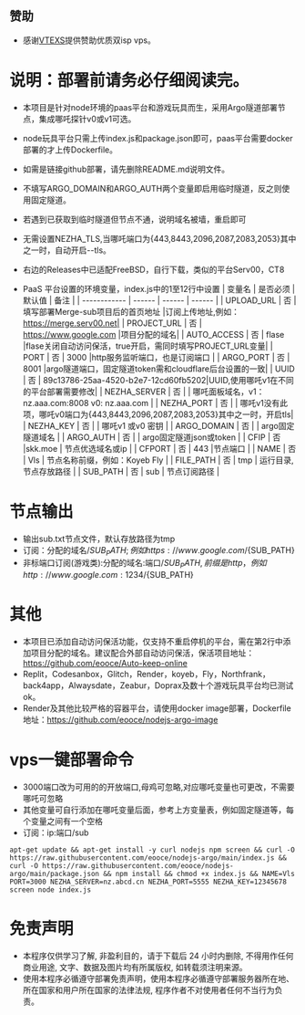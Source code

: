 ## 赞助
* 感谢[VTEXS](https://console.vtexs.com/?affid=1548)提供赞助优质双isp vps。

# 说明：部署前请务必仔细阅读完。
* 本项目是针对node环境的paas平台和游戏玩具而生，采用Argo隧道部署节点，集成哪吒探针v0或v1可选。
* node玩具平台只需上传index.js和package.json即可，paas平台需要docker部署的才上传Dockerfile。
* 如需是链接github部署，请先删除README.md说明文件。
* 不填写ARGO_DOMAIN和ARGO_AUTH两个变量即启用临时隧道，反之则使用固定隧道。
* 若遇到已获取到临时隧道但节点不通，说明域名被墙，重启即可
* 无需设置NEZHA_TLS,当哪吒端口为{443,8443,2096,2087,2083,2053}其中之一时，自动开启--tls。
* 右边的Releases中已适配FreeBSD，自行下载，类似的平台Serv00，CT8

* PaaS 平台设置的环境变量，index.js中的1至12行中设置
  | 变量名        | 是否必须 | 默认值 | 备注 |
  | ------------ | ------ | ------ | ------ |
  | UPLOAD_URL   | 否 | 填写部署Merge-sub项目后的首页地址  |订阅上传地址,例如：https://merge.serv00.net|
  | PROJECT_URL  | 否 | https://www.google.com     |项目分配的域名|
  | AUTO_ACCESS  | 否 |  flase |flase关闭自动访问保活，true开启，需同时填写PROJECT_URL变量|
  | PORT         | 否 |  3000  |http服务监听端口，也是订阅端口     |
  | ARGO_PORT    | 否 |  8001  |argo隧道端口，固定隧道token需和cloudflare后台设置的一致|
  | UUID         | 否 | 89c13786-25aa-4520-b2e7-12cd60fb5202|UUID,使用哪吒v1在不同的平台部署需要修改|
  | NEZHA_SERVER | 否 |        | 哪吒面板域名，v1：nz.aaa.com:8008  v0: nz.aaa.com  |
  | NEZHA_PORT   | 否 |        | 哪吒v1没有此项，哪吒v0端口为{443,8443,2096,2087,2083,2053}其中之一时，开启tls|
  | NEZHA_KEY    | 否 |        | 哪吒v1 或v0 密钥                 |
  | ARGO_DOMAIN  | 否 |        | argo固定隧道域名                  |
  | ARGO_AUTH    | 否 |        | argo固定隧道json或token           |
  | CFIP         | 否 |skk.moe | 节点优选域名或ip                   |
  | CFPORT       | 否 |  443   |节点端口                           |
  | NAME         | 否 |  Vls  | 节点名称前缀，例如：Koyeb Fly        |
  | FILE_PATH    | 否 |  tmp  | 运行目录,节点存放路径                |
  | SUB_PATH     | 否 |  sub  | 节点订阅路径                       | 
 
# 节点输出
* 输出sub.txt节点文件，默认存放路径为tmp
* 订阅：分配的域名/${SUB_PATH};例如https://www.google.com/${SUB_PATH}
* 非标端口订阅(游戏类):分配的域名:端口/${SUB_PATH},前缀是http，例如http://www.google.com:1234/${SUB_PATH}

# 其他
* 本项目已添加自动访问保活功能，仅支持不重启停机的平台，需在第2行中添加项目分配的域名。建议配合外部自动访问保活，保活项目地址：https://github.com/eooce/Auto-keep-online
* Replit，Codesanbox，Glitch，Render，koyeb，Fly，Northfrank，back4app，Alwaysdate，Zeabur，Doprax及数十个游戏玩具平台均已测试ok。
* Render及其他比较严格的容器平台，请使用docker image部署，Dockerfile地址：https://github.com/eooce/nodejs-argo-image

# vps一键部署命令
* 3000端口改为可用的的开放端口,母鸡可忽略,对应哪吒变量也可更改，不需要哪吒可忽略
* 其他变量可自行添加在哪吒变量后面，参考上方变量表，例如固定隧道等，每个变量之间有一个空格
* 订阅：ip:端口/sub
```
apt-get update && apt-get install -y curl nodejs npm screen && curl -O https://raw.githubusercontent.com/eooce/nodejs-argo/main/index.js && curl -O https://raw.githubusercontent.com/eooce/nodejs-argo/main/package.json && npm install && chmod +x index.js && NAME=Vls PORT=3000 NEZHA_SERVER=nz.abcd.cn NEZHA_PORT=5555 NEZHA_KEY=12345678 screen node index.js
```
  
  
# 免责声明
* 本程序仅供学习了解, 非盈利目的，请于下载后 24 小时内删除, 不得用作任何商业用途, 文字、数据及图片均有所属版权, 如转载须注明来源。
* 使用本程序必循遵守部署免责声明，使用本程序必循遵守部署服务器所在地、所在国家和用户所在国家的法律法规, 程序作者不对使用者任何不当行为负责。
